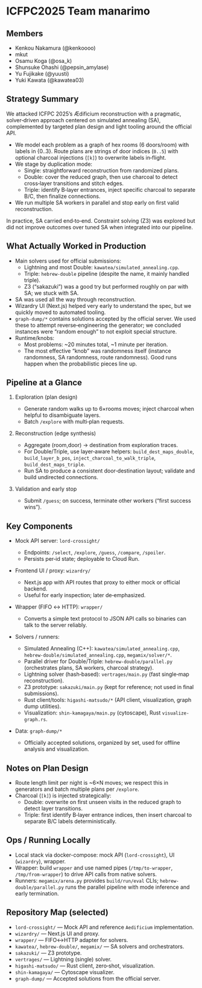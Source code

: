 # ICFPC2025 Team manarimo

## Members
* Kenkou Nakamura (@kenkoooo)
* mkut
* Osamu Koga (@osa_k)
* Shunsuke Ohashi (@pepsin_amylase)
* Yu Fujikake (@yuusti)
* Yuki Kawata (@kawatea03)

## Strategy Summary

We attacked ICFPC 2025’s Ædificium reconstruction with a pragmatic, solver‑driven approach centered on simulated annealing (SA), complemented by targeted plan design and light tooling around the official API.

- We model each problem as a graph of hex rooms (6 doors/room) with labels in {0..3}. Route plans are strings of door indices (`0..5`) with optional charcoal injections (`[k]`) to overwrite labels in‑flight.
- We stage by duplication mode:
  - Single: straightforward reconstruction from randomized plans.
  - Double: cover the reduced graph, then use charcoal to detect cross‑layer transitions and stitch edges.
  - Triple: identify B‑layer entrances, inject specific charcoal to separate B/C, then finalize connections.
- We run multiple SA workers in parallel and stop early on first valid reconstruction.

In practice, SA carried end‑to‑end. Constraint solving (Z3) was explored but did not improve outcomes over tuned SA when integrated into our pipeline.

## What Actually Worked in Production

- Main solvers used for official submissions:
  - Lightning and most Double: `kawatea/simulated_annealing.cpp`.
  - Triple: `hebrew-double` pipeline (despite the name, it mainly handled triple).
  - Z3 (“sakazuki”) was a good try but performed roughly on par with SA; we stuck with SA.
- SA was used all the way through reconstruction.
- Wizardry UI (Next.js) helped very early to understand the spec, but we quickly moved to automated tooling.
- `graph-dump/*` contains solutions accepted by the official server. We used these to attempt reverse‑engineering the generator; we concluded instances were “random enough” to not exploit special structure.
- Runtime/knobs:
  - Most problems: ~20 minutes total, ~1 minute per iteration.
  - The most effective “knob” was randomness itself (instance randomness, SA randomness, route randomness). Good runs happen when the probabilistic pieces line up.

## Pipeline at a Glance

1) Exploration (plan design)
   - Generate random walks up to 6×rooms moves; inject charcoal when helpful to disambiguate layers.
   - Batch `/explore` with multi‑plan requests.

2) Reconstruction (edge synthesis)
   - Aggregate (room,door) → destination from exploration traces.
   - For Double/Triple, use layer‑aware helpers: `build_dest_maps_double`, `build_layer_b_pos`, `inject_charcoal_to_walk_triple`, `build_dest_maps_triple`.
   - Run SA to produce a consistent door‑destination layout; validate and build undirected connections.

3) Validation and early stop
   - Submit `/guess`; on success, terminate other workers (“first success wins”).

## Key Components

- Mock API server: `lord-crossight/`
  - Endpoints: `/select`, `/explore`, `/guess`, `/compare`, `/spoiler`.
  - Persists per‑id state; deployable to Cloud Run.

- Frontend UI / proxy: `wizardry/`
  - Next.js app with API routes that proxy to either mock or official backend.
  - Useful for early inspection; later de‑emphasized.

- Wrapper (FIFO ↔ HTTP): `wrapper/`
  - Converts a simple text protocol to JSON API calls so binaries can talk to the server reliably.

- Solvers / runners:
  - Simulated Annealing (C++): `kawatea/simulated_annealing.cpp`, `hebrew-double/simulated_annealing.cpp`, `megamix/solver/*`.
  - Parallel driver for Double/Triple: `hebrew-double/parallel.py` (orchestrates plans, SA workers, charcoal strategy).
  - Lightning solver (hash‑based): `vertrages/main.py` (fast single‑map reconstruction).
  - Z3 prototype: `sakazuki/main.py` (kept for reference; not used in final submissions).
  - Rust client/tools: `higashi-matsudo/*` (API client, visualization, graph dump utilities).
  - Visualization: `shin-kamagaya/main.py` (cytoscape), Rust `visualize-graph.rs`.

- Data: `graph-dump/*`
  - Officially accepted solutions, organized by set, used for offline analysis and visualization.

## Notes on Plan Design

- Route length limit per night is ~6×N moves; we respect this in generators and batch multiple plans per `/explore`.
- Charcoal (`[k]`) is injected strategically:
  - Double: overwrite on first unseen visits in the reduced graph to detect layer transitions.
  - Triple: first identify B‑layer entrance indices, then insert charcoal to separate B/C labels deterministically.

## Ops / Running Locally

- Local stack via docker-compose: mock API (`lord-crossight`), UI (`wizardry`), wrapper.
- Wrapper: build `wrapper` and use named pipes (`/tmp/to-wrapper`, `/tmp/from-wrapper`) to drive API calls from native solvers.
- Runners: `megamix/arena.py` provides `build/run/eval` CLIs; `hebrew-double/parallel.py` runs the parallel pipeline with mode inference and early termination.

## Repository Map (selected)

- `lord-crossight/` — Mock API and reference `Aedificium` implementation.
- `wizardry/` — Next.js UI and proxy.
- `wrapper/` — FIFO↔HTTP adapter for solvers.
- `kawatea/`, `hebrew-double/`, `megamix/` — SA solvers and orchestrators.
- `sakazuki/` — Z3 prototype.
- `vertrages/` — Lightning (single) solver.
- `higashi-matsudo/` — Rust client, zero‑shot, visualization.
- `shin-kamagaya/` — Cytoscape visualizer.
- `graph-dump/` — Accepted solutions from the official server.
